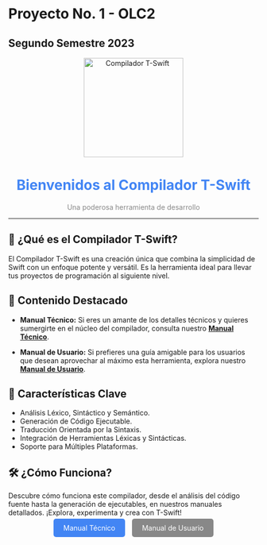 # Proyecto No. 1 - OLC2
## Segundo Semestre 2023

<div align="center">
  <img src="https://unsplash.com/photos/klMii3cR9iI" alt="Compilador T-Swift" width="200" height="200"/>
  <h1 style="color: #4285F4;">Bienvenidos al Compilador T-Swift</h1>
  <p style="color: #888;">Una poderosa herramienta de desarrollo</p>
</div>

---

## 🚀 ¿Qué es el Compilador T-Swift?

El Compilador T-Swift es una creación única que combina la simplicidad de Swift con un enfoque potente y versátil. Es la herramienta ideal para llevar tus proyectos de programación al siguiente nivel.

## 📘 Contenido Destacado

- **Manual Técnico:** Si eres un amante de los detalles técnicos y quieres sumergirte en el núcleo del compilador, consulta nuestro [**Manual Técnico**](enlace-al-manual-tecnico).

- **Manual de Usuario:** Si prefieres una guía amigable para los usuarios que desean aprovechar al máximo esta herramienta, explora nuestro [**Manual de Usuario**](enlace-al-manual-de-usuario).

## 🌟 Características Clave

- Análisis Léxico, Sintáctico y Semántico.
- Generación de Código Ejecutable.
- Traducción Orientada por la Sintaxis.
- Integración de Herramientas Léxicas y Sintácticas.
- Soporte para Múltiples Plataformas.

## 🛠️ ¿Cómo Funciona?

Descubre cómo funciona este compilador, desde el análisis del código fuente hasta la generación de ejecutables, en nuestros manuales detallados. ¡Explora, experimenta y crea con T-Swift!

<div align="center">
  <a href="enlace-al-manual-tecnico" style="background-color: #4285F4; color: #fff; padding: 10px 20px; text-decoration: none; border-radius: 5px; margin-right: 10px;">Manual Técnico</a>
  <a href="enlace-al-manual-de-usuario" style="background-color: #888; color: #fff; padding: 10px 20px; text-decoration: none; border-radius: 5px;">Manual de Usuario</a>
</div>
